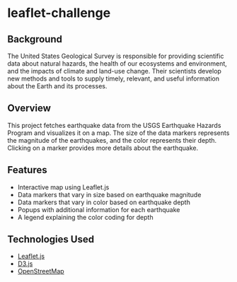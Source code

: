 # leaflet-challenge

## Background

The United States Geological Survey is responsible for providing scientific data about natural hazards, the health of our ecosystems and environment, and the impacts of climate and land-use change. Their scientists develop new methods and tools to supply timely, relevant, and useful information about the Earth and its processes.

## Overview

This project fetches earthquake data from the USGS Earthquake Hazards Program and visualizes it on a map. The size of the data markers represents the magnitude of the earthquakes, and the color represents their depth. Clicking on a marker provides more details about the earthquake.

## Features

- Interactive map using Leaflet.js
- Data markers that vary in size based on earthquake magnitude
- Data markers that vary in color based on earthquake depth
- Popups with additional information for each earthquake
- A legend explaining the color coding for depth

## Technologies Used

- [Leaflet.js](https://leafletjs.com/)
- [D3.js](https://d3js.org/)
- [OpenStreetMap](https://www.openstreetmap.org/)
